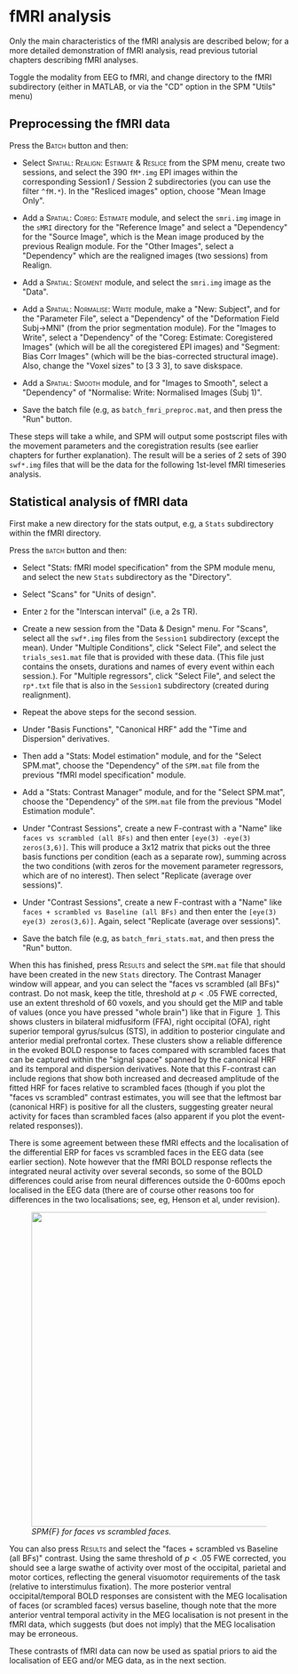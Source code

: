 # fMRI analysis <span id="multimodal:data:fMRI" label="multimodal:data:fMRI"></span>

Only the main characteristics of the fMRI analysis are described below;
for a more detailed demonstration of fMRI analysis, read previous
tutorial chapters describing fMRI analyses.

Toggle the modality from EEG to fMRI, and change directory to the fMRI
subdirectory (either in MATLAB, or via the "CD" option in the SPM
"Utils" menu)

## Preprocessing the fMRI data

Press the <span class="smallcaps">Batch</span> button and then:

- Select <span class="smallcaps">Spatial: Realign: Estimate &
  Reslice</span> from the SPM menu, create two sessions, and select the
  390 `fM*.img` EPI images within the corresponding Session1 / Session 2
  subdirectories (you can use the filter `^fM.*`). In the "Resliced
  images" option, choose "Mean Image Only".

- Add a <span class="smallcaps">Spatial: Coreg: Estimate</span> module,
  and select the `smri.img` image in the `sMRI` directory for the
  "Reference Image" and select a "Dependency" for the "Source Image",
  which is the Mean image produced by the previous Realign module. For
  the "Other Images", select a "Dependency" which are the realigned
  images (two sessions) from Realign.

- Add a <span class="smallcaps">Spatial: Segment</span> module, and
  select the `smri.img` image as the "Data".

- Add a <span class="smallcaps">Spatial: Normalise: Write</span> module,
  make a "New: Subject", and for the "Parameter File", select a
  "Dependency" of the "Deformation Field Subj-$>$MNI" (from the prior
  segmentation module). For the "Images to Write", select a "Dependency"
  of the "Coreg: Estimate: Coregistered Images" (which will be all the
  coregistered EPI images) and "Segment: Bias Corr Images" (which will
  be the bias-corrected structural image). Also, change the "Voxel
  sizes" to \[3 3 3\], to save diskspace.

- Add a <span class="smallcaps">Spatial: Smooth</span> module, and for
  "Images to Smooth", select a "Dependency" of "Normalise: Write:
  Normalised Images (Subj 1)".

- Save the batch file (e.g, as `batch_fmri_preproc.mat`, and then press
  the "Run" button.

These steps will take a while, and SPM will output some postscript files
with the movement parameters and the coregistration results (see earlier
chapters for further explanation). The result will be a series of 2 sets
of 390 `swf*.img` files that will be the data for the following
1st-level fMRI timeseries analysis.

## Statistical analysis of fMRI data

First make a new directory for the stats output, e.g, a `Stats`
subdirectory within the fMRI directory.

Press the <span class="smallcaps">batch</span> button and then:

- Select "Stats: fMRI model specification" from the SPM module menu, and
  select the new `Stats` subdirectory as the "Directory".

- Select "Scans" for "Units of design".

- Enter `2` for the "Interscan interval" (i.e, a 2s TR).

- Create a new session from the "Data & Design" menu. For "Scans",
  select all the `swf*.img` files from the `Session1` subdirectory
  (except the mean). Under "Multiple Conditions", click "Select File",
  and select the `trials_ses1.mat` file that is provided with these
  data. (This file just contains the onsets, durations and names of
  every event within each session.). For "Multiple regressors", click
  "Select File", and select the `rp*.txt` file that is also in the
  `Session1` subdirectory (created during realignment).

- Repeat the above steps for the second session.

- Under "Basis Functions", "Canonical HRF" add the "Time and Dispersion"
  derivatives.

- Then add a "Stats: Model estimation" module, and for the "Select
  SPM.mat", choose the "Dependency" of the `SPM.mat` file from the
  previous "fMRI model specification" module.

- Add a "Stats: Contrast Manager" module, and for the "Select SPM.mat",
  choose the "Dependency" of the `SPM.mat` file from the previous "Model
  Estimation module".

- Under "Contrast Sessions", create a new F-contrast with a "Name" like
  `faces vs scrambled (all BFs)` and then enter
  `[eye(3) -eye(3) zeros(3,6)]`. This will produce a 3x12 matrix that
  picks out the three basis functions per condition (each as a separate
  row), summing across the two conditions (with zeros for the movement
  parameter regressors, which are of no interest). Then select
  "Replicate (average over sessions)".

- Under "Contrast Sessions", create a new F-contrast with a "Name" like
  `faces + scrambled vs Baseline (all BFs)` and then enter the
  `[eye(3) eye(3) zeros(3,6)]`. Again, select "Replicate (average over
  sessions)".

- Save the batch file (e.g, as `batch_fmri_stats.mat`, and then press
  the "Run" button.

When this has finished, press <span class="smallcaps">Results</span> and
select the `SPM.mat` file that should have been created in the new
`Stats` directory. The Contrast Manager window will appear, and you can
select the "faces vs scrambled (all BFs)" contrast. Do not mask, keep
the title, threshold at $p<.05$ FWE corrected, use an extent threshold
of 60 voxels, and you should get the MIP and table of values (once you
have pressed "whole brain") like that in Figure
 <a href="#multimodal:fig:22" data-reference-type="ref"
data-reference="multimodal:fig:22">1</a>. This shows clusters in
bilateral midfusiform (FFA), right occipital (OFA), right superior
temporal gyrus/sulcus (STS), in addition to posterior cingulate and
anterior medial prefrontal cortex. These clusters show a reliable
difference in the evoked BOLD response to faces compared with scrambled
faces that can be captured within the "signal space" spanned by the
canonical HRF and its temporal and dispersion derivatives. Note that
this F-contrast can include regions that show both increased and
decreased amplitude of the fitted HRF for faces relative to scrambled
faces (though if you plot the "faces vs scrambled" contrast estimates,
you will see that the leftmost bar (canonical HRF) is positive for all
the clusters, suggesting greater neural activity for faces than
scrambled faces (also apparent if you plot the event-related
responses)).

There is some agreement between these fMRI effects and the localisation
of the differential ERP for faces vs scrambled faces in the EEG data
(see earlier section). Note however that the fMRI BOLD response reflects
the integrated neural activity over several seconds, so some of the BOLD
differences could arise from neural differences outside the 0-600ms
epoch localised in the EEG data (there are of course other reasons too
for differences in the two localisations; see, eg, Henson et al, under
revision).

<figure id="multimodal:fig:22">
<div class="center">
<img src="../../../../assets/figures/manual/multimodal/fmri_faces_vs_scrambled.png"
style="width:150mm" />
</div>
<figcaption><em>SPM{F} for faces vs scrambled faces.<span
id="multimodal:fig:22"
label="multimodal:fig:22"></span></em></figcaption>
</figure>

You can also press <span class="smallcaps">Results</span> and select the
"faces + scrambled vs Baseline (all BFs)" contrast. Using the same
threshold of $p<.05$ FWE corrected, you should see a large swathe of
activity over most of the occipital, parietal and motor cortices,
reflecting the general visuomotor requirements of the task (relative to
interstimulus fixation). The more posterior ventral occipital/temporal
BOLD responses are consistent with the MEG localisation of faces (or
scrambled faces) versus baseline, though note that the more anterior
ventral temporal activity in the MEG localisation is not present in the
fMRI data, which suggests (but does not imply) that the MEG localisation
may be erroneous.

These contrasts of fMRI data can now be used as spatial priors to aid
the localisation of EEG and/or MEG data, as in the next section.
